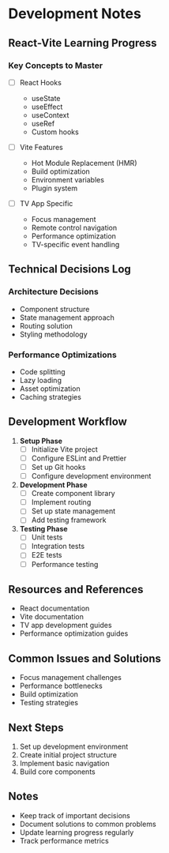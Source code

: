 # Development Notes

## React-Vite Learning Progress

### Key Concepts to Master
- [ ] React Hooks
  - useState
  - useEffect
  - useContext
  - useRef
  - Custom hooks

- [ ] Vite Features
  - Hot Module Replacement (HMR)
  - Build optimization
  - Environment variables
  - Plugin system

- [ ] TV App Specific
  - Focus management
  - Remote control navigation
  - Performance optimization
  - TV-specific event handling

## Technical Decisions Log

### Architecture Decisions
- Component structure
- State management approach
- Routing solution
- Styling methodology

### Performance Optimizations
- Code splitting
- Lazy loading
- Asset optimization
- Caching strategies

## Development Workflow
1. **Setup Phase**
   - [ ] Initialize Vite project
   - [ ] Configure ESLint and Prettier
   - [ ] Set up Git hooks
   - [ ] Configure development environment

2. **Development Phase**
   - [ ] Create component library
   - [ ] Implement routing
   - [ ] Set up state management
   - [ ] Add testing framework

3. **Testing Phase**
   - [ ] Unit tests
   - [ ] Integration tests
   - [ ] E2E tests
   - [ ] Performance testing

## Resources and References
- React documentation
- Vite documentation
- TV app development guides
- Performance optimization guides

## Common Issues and Solutions
- Focus management challenges
- Performance bottlenecks
- Build optimization
- Testing strategies

## Next Steps
1. Set up development environment
2. Create initial project structure
3. Implement basic navigation
4. Build core components

## Notes
- Keep track of important decisions
- Document solutions to common problems
- Update learning progress regularly
- Track performance metrics 